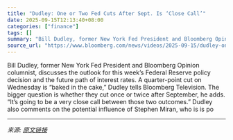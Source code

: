 ```yaml
---
title: "Dudley: One or Two Fed Cuts After Sept. Is ‘Close Call’"
date: 2025-09-15T12:13:40+08:00
categories: ["finance"]
tags: []
summary: "Bill Dudley, former New York Fed President and Bloomberg Opinion columnist, discusses the outlook for this week’s Federal Reserve policy decision and the future path of interest rates. A quarter-point"
source_url: "https://www.bloomberg.com/news/videos/2025-09-15/dudley-one-or-two-fed-cuts-after-sept-is-close-call-video"
---
```


Bill Dudley, former New York Fed President and Bloomberg Opinion columnist, discusses the outlook for this week’s Federal Reserve policy decision and the future path of interest rates. A quarter-point cut on Wednesday is “baked in the cake,” Dudley tells Bloomberg Television. The bigger question is whether they cut once or twice after September, he adds. “It’s going to be a very close call between those two outcomes.” Dudley also comments on the potential influence of Stephen Miran, who is is po

---

*来源: [原文链接](https://www.bloomberg.com/news/videos/2025-09-15/dudley-one-or-two-fed-cuts-after-sept-is-close-call-video)*
